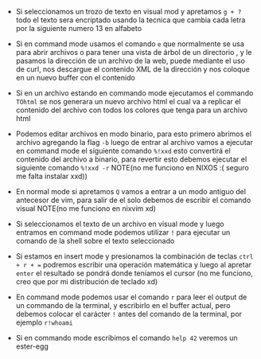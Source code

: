 - Si seleccionamos un trozo de texto en visual mod y apretamos `g + ?` todo el texto sera encriptado usando la tecnica que cambia cada letra por la siguiente numero 13 en alfabeto

- Si en command mode usamos el comando `e` que normalmente se usa para abrir archivos o para tener una vista de árbol de un directorio , y le pasamos la dirección de un archivo de la web, puede mediante el uso de curl, nos descargue el contenido XML de la dirección y nos coloque en un nuevo buffer con el contenido 

- Si en un archivo estando en commando mode ejecutamos el commando `TOhtml` se nos generara un nuevo archivo html el cual va a replicar el contenido del archivo con todos los colores que tenga para un archivo html

- Podemos editar archivos en modo binario, para esto primero abrimos el archivo agregando la flag `-b` luego de entrar al archivo vamos a ejecutar en command mode el siguiente comando `%!xxd` esto convertirá el contenido del archivo a binario, para revertir esto debemos ejecutar el siguiente comando `%!xxd -r` NOTE(no me funciono en NIXOS :( seguro me falta instalar xxd))

- En normal mode si apretamos `Q` vamos a entrar a un modo antiguo del antecesor de vim, para salir de el solo debemos de escribir el comando visual NOTE(no me funciono en nixvim xd)

- Si seleccionamos el texto de un archivo en visual mode  y luego entramos en command mode podemos utilizar `!` para ejecutar un comando de la shell sobre el texto seleccionado 

- Si estamos en insert mode y presionamos la combinación de teclas `ctrl + r + =` podremos escribir una operación matemática y luego al apretar `enter` el resultado se pondrá donde teníamos el cursor (no me funciono, creo que por mi distribución de teclado xd)

- En command mode podemos usar el comando `r` para leer el output de un commando de la terminal, y escribirlo en el buffer actual, pero debemos colocar el carácter `!` antes del comando de la terminal, por ejemplo `r!whoami` 

- Si en commando mode escribimos el comando `help 42` veremos un ester-egg  


